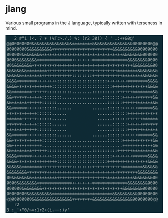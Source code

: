 # jlang

Various small programs in the J language, typically written with terseness in mind.

![Output from concentric.ijs](https://github.com/nlc/jlang/raw/master/Screen%20Shot%202019-11-16%20at%208.06.49%20PM.png?raw=true)
